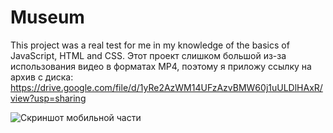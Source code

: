 # Museum
This project was a real test for me in my knowledge of the basics of JavaScript, HTML and CSS.
Этот проект слишком большой из-за использования видео в форматах MP4, поэтому я приложу ссылку на архив с диска:
https://drive.google.com/file/d/1yRe2AzWM14UFzAzvBMW60j1uULDlHAxR/view?usp=sharing

![Скриншот мобильной части](mesuum_PC.png)
